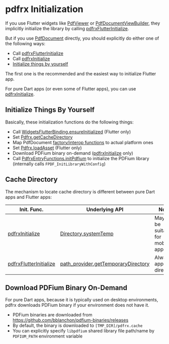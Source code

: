 # pdfrx Initialization

If you use Flutter widgets like [PdfViewer](https://pub.dev/documentation/pdfrx/latest/pdfrx/PdfViewer-class.html) or [PdfDocumentViewBuilder](https://pub.dev/documentation/pdfrx/latest/pdfrx/PdfDocumentViewBuilder-class.html), they implicitly initialize the library by calling [pdfrxFlutterInitialize](https://pub.dev/documentation/pdfrx/latest/pdfrx/pdfrxFlutterInitialize.html).

But if you use [PdfDocument](https://pub.dev/documentation/pdfrx/latest/pdfrx/PdfDocument-class.html) directly, you should explicitly do either one of the following ways:

- Call [pdfrxFlutterInitialize](https://pub.dev/documentation/pdfrx/latest/pdfrx/pdfrxFlutterInitialize.html)
- Call [pdfrxInitialize](https://pub.dev/documentation/pdfrx/latest/pdfrx/pdfrxInitialize.html)
- [Initialize things by yourself](https://github.com/espresso3389/pdfrx/wiki/pdfrx-Initialization#initialize-things-by-yourself)

The first one is the recommended and the easiest way to initialize Flutter app.

For pure Dart apps (or even some of Flutter apps), you can use [pdfrxInitialize](https://pub.dev/documentation/pdfrx/latest/pdfrx/pdfrxInitialize.html).

## Initialize Things By Yourself

Basically, these initialization functions do the following things:

- Call [WidgetsFlutterBinding.ensureInitialized](https://api.flutter.dev/flutter/widgets/WidgetsFlutterBinding/ensureInitialized.html) (Flutter only)
- Set [Pdfrx.getCacheDirectory](https://pub.dev/documentation/pdfrx/latest/pdfrx/Pdfrx/getCacheDirectory.html)
- Map PdfDocument [factory/interop functions](https://pub.dev/documentation/pdfrx/latest/pdfrx/PdfrxEntryFunctions-class.html) to actual platform ones
- Set [Pdfrx.loadAsset](https://pub.dev/documentation/pdfrx/latest/pdfrx/Pdfrx/loadAsset.html) (Flutter only)
- Download PDFium binary on-demand ([pdfrxInitialize](https://pub.dev/documentation/pdfrx/latest/pdfrx/pdfrxInitialize.html) only)
- Call [PdfrxEntryFunctions.initPdfium](https://pub.dev/documentation/pdfrx/latest/pdfrx/PdfrxEntryFunctions/initPdfium.html) to initialize the PDFium library (internally calls `FPDF_InitLibraryWithConfig`)

## Cache Directory

The mechanism to locate cache directory is different between pure Dart apps and Flutter apps:

Init. Func. | Underlying API | Notes
------------|----------------|-------------------
[pdfrxInitialize](https://pub.dev/documentation/pdfrx/latest/pdfrx/pdfrxInitialize.html) | [Directory.systemTemp](https://api.flutter.dev/flutter/dart-io/Directory/systemTemp.html) | May not be suitable for mobile apps.
[pdfrxFlutterInitialize](https://pub.dev/documentation/pdfrx/latest/pdfrx/pdfrxFlutterInitialize.html) | [path_provider.getTemporaryDirectory](https://pub.dev/documentation/path_provider/latest/path_provider/getTemporaryDirectory.html) | Always app local directory.

## Download PDFium Binary On-Demand

For pure Dart apps, because it is typically used on desktop environments, pdfrx downloads PDFium binary if your environment does not have it.

- PDFium binaries are downloaded from <https://github.com/bblanchon/pdfium-binaries/releases>
- By default, the binary is downloaded to `[TMP_DIR]/pdfrx.cache`
- You can explicitly specify `libpdfium` shared library file path/name by `PDFIUM_PATH` environment variable
